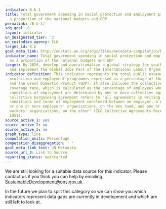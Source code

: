 ```yaml
---
indicator: 8.b.1
title: Total government spending in social protection and employment programmes as
  a proportion of the national budgets and GDP
permalink: /8-b-1/
sdg_goal: 8
layout: indicator
un_designated_tier: '3'
un_custodian_agency: ILO
target_id: 8.b
goal_meta_link: http://unstats.un.org/sdgs/files/metadata-compilation/Metadata-Goal-8.pdf
indicator_name: Total government spending in social protection and employment programmes
  as a proportion of the national budgets and GDP
target: By 2020, develop and operationalize a global strategy for youth employment
  and implement the Global Jobs Pact of the International Labour Organization.
indicator_definition: This indicator represents the total public expenditure in social
  protection and employment programmes expressed as a percentage of the national budget
  and the Gross Domestic Product (GDP). It also includes the collective bargaining
  coverage rate, which is calculated as the percentage of employees whose pay and
  conditions of employment are determined by one or more collective agreements. A
  collective bargaining agreement refers to "all agreements in writing regarding working
  conditions and terms of employment concluded between an employer, a group of employers
  or one or more employers' organizations, on the one hand, and one or more representative
  workers' organizations, on the other" (ILO Collective Agreements Recommendation,
  1951).
source_active_1: yes
source_active_2: no
source_active_3: no
graph_type: line
computation_units: Percentage
computation_disaggregation: ' '
goal_meta_link_text: UN Metadata
source_url_3: Link to Source
reporting_status: notstarted
---
```


We are still looking for a suitable data source for this indicator. Please contact us if you think you can help by emailing <a href="mailto:SustainableDevelopment@ons.gov.uk">SustainableDevelopment@ons.gov.uk</a>.

In the future we plan to split this category so we can show you which indicators represent data gaps are currently in development and which are still left to look at.
